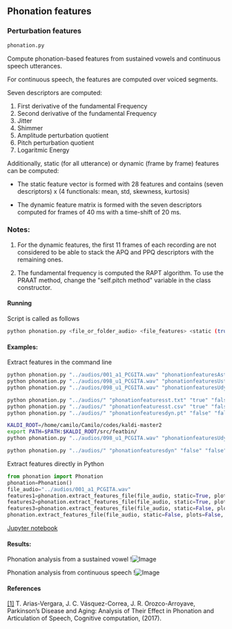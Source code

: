 ## Phonation features


### Perturbation features

```sh
phonation.py
```
Compute phonation-based features from sustained vowels and continuous speech utterances.

For continuous speech, the features are computed over voiced segments.

Seven descriptors are computed:

1. First derivative of the fundamental Frequency
2. Second derivative of the fundamental Frequency
3. Jitter
4. Shimmer
5. Amplitude perturbation quotient
6. Pitch perturbation quotient
7. Logaritmic Energy

Additionally, static (for all utterance) or dynamic (frame by frame) features can be computed:

- The static feature vector is formed with 28 features and contains (seven descriptors) x (4 functionals: mean, std, skewness, kurtosis)

- The dynamic feature matrix is formed with the seven descriptors computed for frames of 40 ms with a time-shift of 20 ms.

### Notes:

1. For the dynamic features, the first 11 frames of each recording are not considered to be able to stack the APQ and PPQ descriptors with the remaining ones.

2. The fundamental frequency is computed the RAPT algorithm. To use the PRAAT method,  change the "self.pitch method" variable in the class constructor.

#### Running

Script is called as follows

```sh
python phonation.py <file_or_folder_audio> <file_features> <static (true or false)> <plots (true or false)> <format (csv, txt, npy, kaldi, torch)>
```

#### Examples:

Extract features in the command line


```sh
python phonation.py "../audios/001_a1_PCGITA.wav" "phonationfeaturesAst.txt" "true" "true" "txt"
python phonation.py "../audios/098_u1_PCGITA.wav" "phonationfeaturesUst.csv" "true" "true" "csv"
python phonation.py "../audios/098_u1_PCGITA.wav" "phonationfeaturesUdyn.pt" "false" "true" "torch"

python phonation.py "../audios/" "phonationfeaturesst.txt" "true" "false" "txt"
python phonation.py "../audios/" "phonationfeaturesst.csv" "true" "false" "csv"
python phonation.py "../audios/" "phonationfeaturesdyn.pt" "false" "false" "torch"

KALDI_ROOT=/home/camilo/Camilo/codes/kaldi-master2
export PATH=$PATH:$KALDI_ROOT/src/featbin/
python phonation.py "../audios/098_u1_PCGITA.wav" "phonationfeaturesUdyn" "false" "false" "kaldi"

python phonation.py "../audios/" "phonationfeaturesdyn" "false" "false" "kaldi"
```

Extract features directly in Python


```python
from phonation import Phonation
phonation=Phonation()
file_audio="../audios/001_a1_PCGITA.wav"
features1=phonation.extract_features_file(file_audio, static=True, plots=True, fmt="npy")
features2=phonation.extract_features_file(file_audio, static=True, plots=True, fmt="dataframe")
features3=phonation.extract_features_file(file_audio, static=False, plots=True, fmt="torch")
phonation.extract_features_file(file_audio, static=False, plots=False, fmt="kaldi", kaldi_file="./test")
```

[Jupyter notebook](https://github.com/jcvasquezc/DisVoice/blob/master/notebooks_examples/phonation_features.ipynb)

#### Results:

Phonation analysis from a sustained vowel
!![Image](https://github.com/jcvasquezc/DisVoice/blob/master/images/phonation_vowel.png?raw=true)

Phonation analysis from continuous speech
!![Image](https://github.com/jcvasquezc/DisVoice/blob/master/images/phonation_continuous.png?raw=true)


#### References

[[1]](https://link.springer.com/article/10.1007%2Fs12559-017-9497-x) T. Arias-Vergara, J. C. Vásquez-Correa, J. R. Orozco-Arroyave, Parkinson’s Disease and Aging: Analysis of Their Effect in Phonation and Articulation of Speech, Cognitive computation, (2017).

